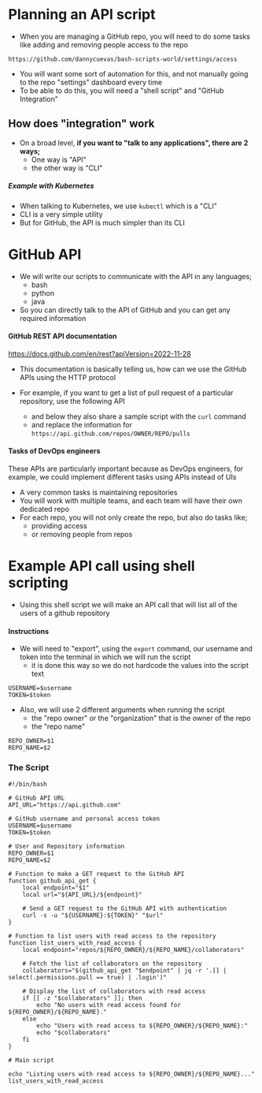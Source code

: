 # Planning an API script

- When you are managing a GitHub repo, you will need to do some tasks like adding and removing people access to the repo

```
https://github.com/dannycuevas/bash-scripts-world/settings/access
```

- You will want some sort of automation for this, and not manually going to the repo "settings" dashboard every time
- To be able to do this, you will need a "shell script" and "GitHub Integration"


## **How does "integration" work**

- On a broad level, **if you want to "talk to any applications", there are 2 ways;**
	- One way is "API"
	- the other way is "CLI"

##### Example with Kubernetes
- When talking to Kubernetes, we use `kubectl` which is a "CLI"
- CLI is a very simple utility
- But for GitHub, the API is much simpler than its CLI


# GitHub API

- We will write our scripts to communicate with the API in any languages;
	- bash
	- python
	- java
- So you can directly talk to the API of GitHub and you can get any required information 

#### GitHub REST API documentation
https://docs.github.com/en/rest?apiVersion=2022-11-28
- This documentation is basically telling us, how can we use the GitHub APIs using the HTTP protocol

- For example, if you want to get a list of pull request of a particular repository, use the following API
	- and below they also share a sample script with the `curl` command
	- and replace the information for ``https://api.github.com/repos/OWNER/REPO/pulls``


#### Tasks of DevOps engineers
These APIs are particularly important because as DevOps engineers, for example, we could implement different tasks using APIs instead of UIs 

- A very common tasks is maintaining repositories 
- You will work with multiple teams, and each team will have their own dedicated repo
- For each repo, you will not only create the repo, but also do tasks like;
	- providing access
	- or removing people from repos 


# Example API call using shell scripting

- Using this shell script we will make an API call that will list all of the users of a github repository 

#### Instructions
- We will need to "export", using the `export` command, our username and token into the terminal in which we will run the script
	- it is done this way so we do not hardcode the values into the script text
```
USERNAME=$username
TOKEN=$token
```

- Also, we will use 2 different arguments when running the script
	- the "repo owner" or the "organization" that is the owner of the repo
	- the "repo name"
```
REPO_OWNER=$1
REPO_NAME=$2
```

### The Script
```
#!/bin/bash

# GitHub API URL
API_URL="https://api.github.com"

# GitHub username and personal access token
USERNAME=$username
TOKEN=$token

# User and Repository information
REPO_OWNER=$1
REPO_NAME=$2

# Function to make a GET request to the GitHub API
function github_api_get {
    local endpoint="$1"
    local url="${API_URL}/${endpoint}"

    # Send a GET request to the GitHub API with authentication
    curl -s -u "${USERNAME}:${TOKEN}" "$url"
}

# Function to list users with read access to the repository
function list_users_with_read_access {
    local endpoint="repos/${REPO_OWNER}/${REPO_NAME}/collaborators"

    # Fetch the list of collaborators on the repository
    collaborators="$(github_api_get "$endpoint" | jq -r '.[] | select(.permissions.pull == true) | .login')"

    # Display the list of collaborators with read access
    if [[ -z "$collaborators" ]]; then
        echo "No users with read access found for ${REPO_OWNER}/${REPO_NAME}."
    else
        echo "Users with read access to ${REPO_OWNER}/${REPO_NAME}:"
        echo "$collaborators"
    fi
}

# Main script

echo "Listing users with read access to ${REPO_OWNER}/${REPO_NAME}..."
list_users_with_read_access
```
